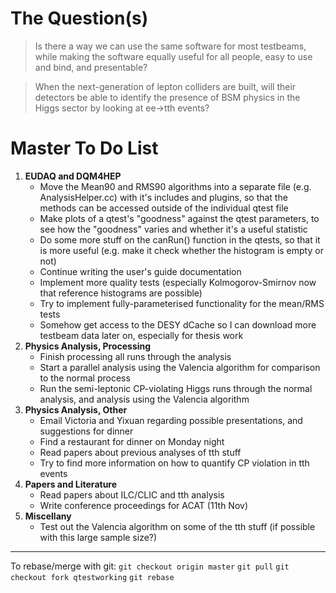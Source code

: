 # The Question(s)

>Is there a way we can use the same software for most testbeams, while making the software equally useful for all people, easy to use and bind, and presentable?

>When the next-generation of lepton colliders are built, will their detectors be able to identify the presence of BSM physics in the Higgs sector by looking at ee->tth events?

# Master To Do List
1. **EUDAQ and DQM4HEP**
   - Move the Mean90 and RMS90 algorithms into a separate file (e.g. AnalysisHelper.cc) with it's includes and plugins, so that the methods can be accessed outside of the individual qtest file
   - Make plots of a qtest's "goodness" against the qtest parameters, to see how the "goodness" varies and whether it's a useful statistic
   - Do some more stuff on the canRun() function in the qtests, so that it is more useful (e.g. make it check whether the histogram is empty or not)
   - Continue writing the user's guide documentation
   - Implement more quality tests (especially Kolmogorov-Smirnov now that reference histograms are possible)
   - Try to implement fully-parameterised functionality for the mean/RMS tests
   - Somehow get access to the DESY dCache so I can download more testbeam data later on, especially for thesis work
3. **Physics Analysis, Processing**
   - Finish processing all runs through the analysis
   - Start a parallel analysis using the Valencia algorithm for comparison to the normal process
   - Run the semi-leptonic CP-violating Higgs runs through the normal analysis, and analysis using the Valencia algorithm
3. **Physics Analysis, Other**
   - Email Victoria and Yixuan regarding possible presentations, and suggestions for dinner
   - Find a restaurant for dinner on Monday night
   - Read papers about previous analyses of tth stuff
   - Try to find more information on how to quantify CP violation in tth events
4. **Papers and Literature**
   - Read papers about ILC/CLIC and tth analysis
   - Write conference proceedings for ACAT (11th Nov)
5. **Miscellany**
   - Test out the Valencia algorithm on some of the tth stuff (if possible with this large sample size?)

- - -

To rebase/merge with git:
`git checkout origin master`
`git pull`
`git checkout fork qtestworking`
`git rebase`
